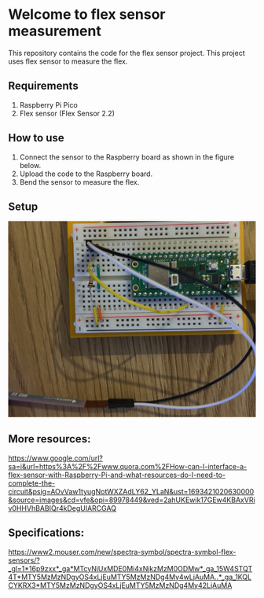 # Welcome to flex sensor measurement
This repository contains the code for the flex sensor project. This project uses flex sensor to measure the flex.

## Requirements
1. Raspberry Pi Pico
2. Flex sensor (Flex Sensor 2.2)

## How to use
1. Connect the sensor to the Raspberry board as shown in the figure below.
2. Upload the code to the Raspberry board.
3. Bend the sensor to measure the flex.

## Setup
![alt text](img/flex.jpeg)

## More resources:
https://www.google.com/url?sa=i&url=https%3A%2F%2Fwww.quora.com%2FHow-can-I-interface-a-flex-sensor-with-Raspberry-Pi-and-what-resources-do-I-need-to-complete-the-circuit&psig=AOvVaw1tyugNotWXZAdLY62_YLaN&ust=1693421020630000&source=images&cd=vfe&opi=89978449&ved=2ahUKEwik17GEw4KBAxVRiv0HHVhBABIQr4kDegUIARCGAQ

## Specifications:
https://www2.mouser.com/new/spectra-symbol/spectra-symbol-flex-sensors/?_gl=1*16p9zxx*_ga*MTcyNjUxMDE0Mi4xNjkzMzM0ODMw*_ga_15W4STQT4T*MTY5MzMzNDgyOS4xLjEuMTY5MzMzNDg4My4wLjAuMA..*_ga_1KQLCYKRX3*MTY5MzMzNDgyOS4xLjEuMTY5MzMzNDg4My42LjAuMA


